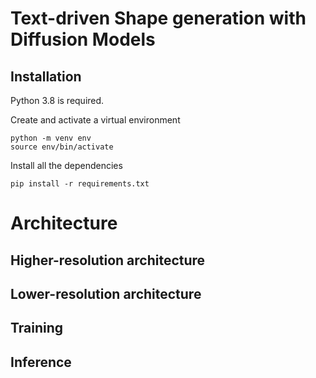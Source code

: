 # Text-driven Shape generation with Diffusion Models
## Installation
Python 3.8 is required.

Create and activate a virtual environment
```console
python -m venv env
source env/bin/activate
```

Install all the dependencies
```console
pip install -r requirements.txt
```

# Architecture
## Higher-resolution architecture
## Lower-resolution architecture
## Training
## Inference
